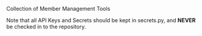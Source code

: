 Collection of Member Management Tools

Note that all API Keys and Secrets should be kept in secrets.py, and __NEVER__ be checked in
to the repository.
